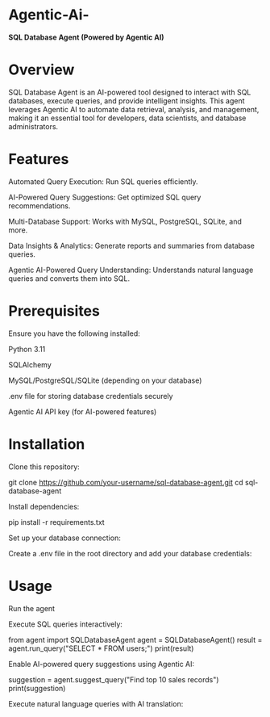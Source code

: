 # Agentic-Ai-

**SQL Database Agent (Powered by Agentic AI)**

# Overview

SQL Database Agent is an AI-powered tool designed to interact with SQL databases, execute queries, and provide intelligent insights. This agent leverages Agentic AI to automate data retrieval, analysis, and management, making it an essential tool for developers, data scientists, and database administrators.


# Features

Automated Query Execution: Run SQL queries efficiently.

AI-Powered Query Suggestions: Get optimized SQL query recommendations.

Multi-Database Support: Works with MySQL, PostgreSQL, SQLite, and more.

Data Insights & Analytics: Generate reports and summaries from database queries.

Agentic AI-Powered Query Understanding: Understands natural language queries and converts them into SQL.


# Prerequisites

Ensure you have the following installed:

Python 3.11 

SQLAlchemy

MySQL/PostgreSQL/SQLite (depending on your database)

.env file for storing database credentials securely

Agentic AI API key (for AI-powered features)

# Installation

Clone this repository:

git clone https://github.com/your-username/sql-database-agent.git
cd sql-database-agent

Install dependencies:

pip install -r requirements.txt

Set up your database connection:

Create a .env file in the root directory and add your database credentials:

# Usage

Run the agent

Execute SQL queries interactively:

from agent import SQLDatabaseAgent
agent = SQLDatabaseAgent()
result = agent.run_query("SELECT * FROM users;")
print(result)

Enable AI-powered query suggestions using Agentic AI:

suggestion = agent.suggest_query("Find top 10 sales records")
print(suggestion)

Execute natural language queries with AI translation:





